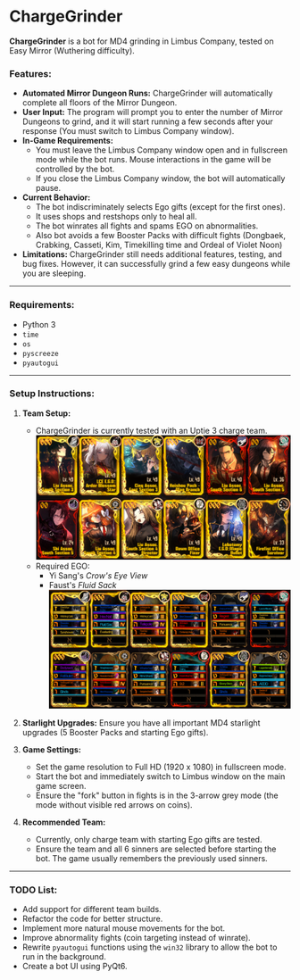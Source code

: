 # ChargeGrinder
**ChargeGrinder** is a bot for MD4 grinding in Limbus Company, tested on Easy Mirror (Wuthering difficulty).

### Features:
- **Automated Mirror Dungeon Runs:** ChargeGrinder will automatically complete all floors of the Mirror Dungeon.
- **User Input:** The program will prompt you to enter the number of Mirror Dungeons to grind, and it will start running a few seconds after your response (You must switch to Limbus Company window).
- **In-Game Requirements:** 
    - You must leave the Limbus Company window open and in fullscreen mode while the bot runs. Mouse interactions in the game will be controlled by the bot.
    - If you close the Limbus Company window, the bot will automatically pause.
- **Current Behavior:**
    - The bot indiscriminately selects Ego gifts (except for the first ones).
    - It uses shops and restshops only to heal all.
    - The bot winrates all fights and spams EGO on abnormalities.
    - Also bot avoids a few Booster Packs with difficult fights (Dongbaek, Crabking, Casseti, Kim, Timekilling time and Ordeal of Violet Noon)
- **Limitations:** ChargeGrinder still needs additional features, testing, and bug fixes. However, it can successfully grind a few easy dungeons while you are sleeping.

---

### Requirements:
- Python 3
- `time`
- `os`
- `pyscreeze`
- `pyautogui`

---

### Setup Instructions:

1. **Team Setup:** 
   - ChargeGrinder is currently tested with an Uptie 3 charge team.
   ![team.png](team.png)
   - Required EGO:
     - Yi Sang's *Crow's Eye View*
     - Faust's *Fluid Sack*
   ![ego.png](ego.png)

2. **Starlight Upgrades:** Ensure you have all important MD4 starlight upgrades (5 Booster Packs and starting Ego gifts).

3. **Game Settings:**
   - Set the game resolution to Full HD (1920 x 1080) in fullscreen mode.
   - Start the bot and immediately switch to Limbus window on the main game screen.
   - Ensure the "fork" button in fights is in the 3-arrow grey mode (the mode without visible red arrows on coins).

4. **Recommended Team:** 
   - Currently, only charge team with starting Ego gifts are tested.
   - Ensure the team and all 6 sinners are selected before starting the bot. The game usually remembers the previously used sinners.

---

### TODO List:
- Add support for different team builds.
- Refactor the code for better structure.
- Implement more natural mouse movements for the bot.
- Improve abnormality fights (coin targeting instead of winrate).
- Rewrite `pyautogui` functions using the `win32` library to allow the bot to run in the background.
- Create a bot UI using PyQt6.
